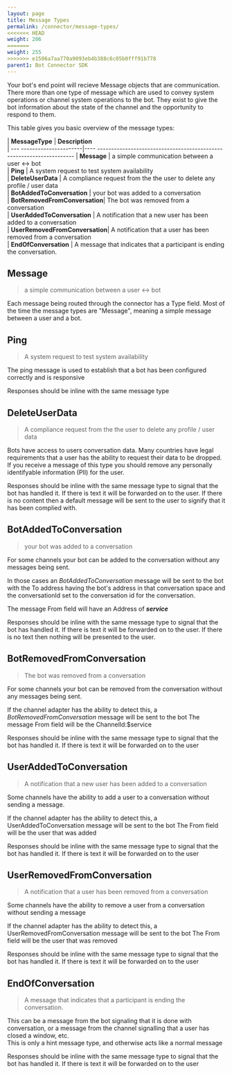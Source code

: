 ```yaml
---
layout: page
title: Message Types
permalink: /connector/message-types/
<<<<<<< HEAD
weight: 206
=======
weight: 255
>>>>>>> e1506a7aa770a9093eb4b388c6c05b0fff91b778
parent1: Bot Connector SDK
---
```


Your bot's end point will recieve Message objects that are communication.
There more than one type of message which are used to convey system operations or channel system operations
to the bot.  They exist to give the bot information about the state of the channel and the opportunity to respond
to them.

This table gives you basic overview of the message types:

| **MessageType**           | **Description**                                                        
| --- ----------------------|---- ---------------------------------------------------------------------
| **Message**                   | a simple communication between a user <-> bot                            
| **Ping**                      | A system request to test system availability                              
| **DeleteUserData**            | A compliance request from the the user to delete any profile / user data  
| **BotAddedToConversation**    | your bot was added to a conversation                                     
| **BotRemovedFromConversation**| The bot was removed from a conversation                                  
| **UserAddedToConversation**   | A notification that a new user has been added to a conversation          
| **UserRemovedFromConversation**| A notification that a user has been removed from a conversation           
| **EndOfConversation**         | A message that indicates that a participant is ending the conversation.  

## Message 
> a simple communication between a user <-> bot

Each message being routed through the connector has a Type field.  Most of the time the message types 
are "Message", meaning a simple message between a user and a bot.


## Ping
>A system request to test system availability

The ping message is used to establish that a bot has been configured correctly and is responsive

Responses should be inline with the same message type

## DeleteUserData
>A compliance request from the the user to delete any profile / user data 

Bots have access to users conversation data.  Many countries have legal requirements that a user
has the ability to request their data to be dropped.  If you receive a message of this type
you should remove any personally identifyable information (PII) for the user.  

Responses should be inline with the same message type to signal that the bot has handled it.  If there 
is text it will be forwarded on to the user.  If there is no content then a default message will
be sent to the user to signify that it has been complied with.

## BotAddedToConversation
> your bot was added to a conversation

For some channels your bot can be added to the conversation without any messages being sent.

In those cases an *BotAddedToConversation* message will be sent to the bot
with the To address having the bot's address in that conversation space and the
conversationId set to the conversation id for the conversation.

The message From field will have an Address of **$service$**

Responses should be inline with the same message type to signal that the bot has handled it.  If there 
is text it will be forwarded on to the user. If there is no text then nothing will be presented to 
the user.

## BotRemovedFromConversation
> The bot was removed from a conversation

For some channels your bot can be removed from the conversation without any messages being sent.

If the channel adapter has the ability to detect this, a *BotRemovedFromConversation* message will be sent to the bot
The message From field will be the ChannelId:$service

Responses should be inline with the same message type to signal that the bot has handled it.  If there 
is text it will be forwarded on to the user

## UserAddedToConversation
> A notification that a new user has been added to a conversation

Some channels have the ability to add a user to a conversation without sending a message.

If the channel adapter has the ability to detect this, a UserAddedToConversation message will be sent to the bot
The From field will be the user that was added

Responses should be inline with the same message type to signal that the bot has handled it.  If there 
is text it will be forwarded on to the user
         
## UserRemovedFromConversation
>A notification that a user has been removed from a conversation
         
Some channels have the ability to remove a user from a conversation without sending a message

If the channel adapter has the ability to detect this, a UserRemovedFromConversation message will be sent to the bot
The From field will be the user that was removed

Responses should be inline with the same message type to signal that the bot has handled it.  If there 
is text it will be forwarded on to the user


## EndOfConversation
> A message that indicates that a participant is ending the conversation.  

This can be a message from the bot signaling that it is done with conversation, or a message
from the channel signalling that a user has closed a window, etc.  
This is only a hint message type, and otherwise acts like a normal message

Responses should be inline with the same message type to signal that the bot has handled it.  If there 
is text it will be forwarded on to the user


